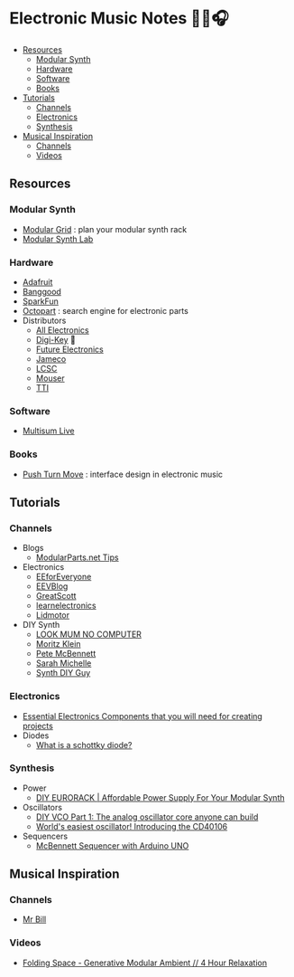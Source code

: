 # Electronic Music Notes 👨‍💻🎧

<!-- toc -->

- [Resources](#resources)
  * [Modular Synth](#modular-synth)
  * [Hardware](#hardware)
  * [Software](#software)
  * [Books](#books)
- [Tutorials](#tutorials)
  * [Channels](#channels)
  * [Electronics](#electronics)
  * [Synthesis](#synthesis)
- [Musical Inspiration](#musical-inspiration)
  * [Channels](#channels-1)
  * [Videos](#videos)

<!-- tocstop -->

## Resources

### Modular Synth

- [Modular Grid](https://www.modulargrid.net/) : plan your modular synth rack
- [Modular Synth Lab](https://modularsynthlab.com/)

### Hardware

- [Adafruit](https://www.adafruit.com/)
- [Banggood](https://www.banggood.com/)
- [SparkFun](https://www.sparkfun.com/)
- [Octopart](https://octopart.com/) : search engine for electronic parts
- Distributors
  - [All Electronics](https://www.allelectronics.com/)
  - [Digi-Key](https://www.digikey.com/) 📌
  - [Future Electronics](https://www.futureelectronics.com/)
  - [Jameco](https://www.jameco.com/)
  - [LCSC](https://www.lcsc.com/)
  - [Mouser](https://www.mouser.com/)
  - [TTI](https://www.tti.com/content/ttiinc/en.html)

### Software

- [Multisum Live](https://www.multisim.com/)

### Books

- [Push Turn Move](https://bjooks.com/products/push-turn-move-the-book) : interface design in electronic music

## Tutorials

### Channels

- Blogs
  - [ModularParts.net Tips](http://www.tips.modularparts.net/?s=)
- Electronics
  - [EEforEveryone](https://www.youtube.com/channel/UC-ZHvtr0YOEQ56iDrjeOLOg)
  - [EEVBlog](https://www.youtube.com/user/EEVblog)
  - [GreatScott](https://www.youtube.com/user/greatscottlab)
  - [learnelectronics](https://www.youtube.com/c/learnelectronics)
  - [Lidmotor](https://www.youtube.com/user/Lidmotor/videos)
- DIY Synth 
  - [LOOK MUM NO COMPUTER](https://www.youtube.com/channel/UCafxR2HWJRmMfSdyZXvZMTw)
  - [Moritz Klein](https://www.youtube.com/c/MoritzKlein0)
  - [Pete McBennett](https://www.youtube.com/channel/UCk4mtz-tZbXdk1Xb0DSd2QQ/videos)
  - [Sarah Michelle](https://www.youtube.com/user/nhusean/videos)
  - [Synth DIY Guy](https://www.youtube.com/channel/UCaTca38SJErVLsfYkrg2R9w)

### Electronics

- [Essential Electronics Components that you will need for creating projects](https://www.youtube.com/watch?v=u4md32GMX28)
- Diodes
  - [What is a schottky diode?](https://www.youtube.com/watch?v=bXEyCf1P0UU)

### Synthesis

- Power
  - [DIY EURORACK | Affordable Power Supply For Your Modular Synth](https://www.youtube.com/watch?v=WKQG_xHybWE)
- Oscillators
  - [DIY VCO Part 1: The analog oscillator core anyone can build](https://www.youtube.com/watch?v=QBatvo8bCa4)
  - [World's easiest oscillator! Introducing the CD40106](https://www.youtube.com/watch?v=P4SwaI09Zxc)
- Sequencers
  - [McBennett Sequencer with Arduino UNO](https://www.youtube.com/watch?v=8zP8_2Gjr9Q)

## Musical Inspiration

### Channels

- [Mr Bill](https://www.youtube.com/c/MrBillsTunes)

### Videos

- [Folding Space - Generative Modular Ambient // 4 Hour Relaxation](https://www.youtube.com/watch?v=6JeZR13dLLI)
